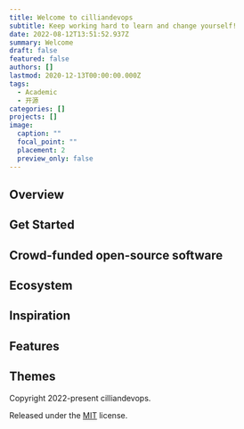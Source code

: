 ```yaml
---
title: Welcome to cilliandevops
subtitle: Keep working hard to learn and change yourself!
date: 2022-08-12T13:51:52.937Z
summary: Welcome
draft: false
featured: false
authors: []
lastmod: 2020-12-13T00:00:00.000Z
tags:
  - Academic
  - 开源
categories: []
projects: []
image:
  caption: ""
  focal_point: ""
  placement: 2
  preview_only: false
---
```

## Overview

## Get Started

## Crowd-funded open-source software

## Ecosystem

## Inspiration

## Features

## Themes

Copyright 2022-present [](https://georgecushen.com)cilliandevops.

Released under the [MIT](https://github.com/wowchemy/wowchemy-hugo-modules/blob/master/LICENSE.md) license.